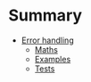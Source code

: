 # Summary

* [Error handling](topics/error-handling/readme.md)
    - [Maths](topics/error-handling/maths.md)
    - [Examples](src/main/scala/errors.scala.md)
    - [Tests](src/test/scala/errors.scala.md)
